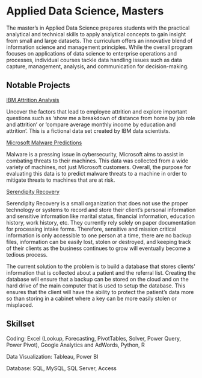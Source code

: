 # Applied Data Science, Masters 
The master’s in Applied Data Science prepares students with the practical analytical and technical skills to apply analytical concepts to gain insight from small and large datasets. The curriculum offers an innovative blend of information science and management principles. While the overall program focuses on applications of data science to enterprise operations and processes, individual courses tackle data handling issues such as data capture, management, analysis, and communication for decision-making.



## Notable Projects

[IBM Attrition Analysis](https://sway.office.com/ZOmkg8TfUuv92ALA?ref=Link)
 
Uncover the factors that lead to employee attrition and explore important questions such as ‘show me a breakdown of distance from home by job role and attrition’ or ‘compare average monthly income by education and attrition’. This is a fictional data set created by IBM data scientists.



[Microsoft Malware Predictions](https://sway.office.com/en9CHMIoWI47by7K?ref=Link)

Malware is a pressing issue in cybersecurity, Microsoft aims to assist in combating threats to their machines. This data was collected from a wide variety of machines, not just Microsoft customers. Overall, the purpose for evaluating this data is to predict malware threats to a machine in order to mitigate threats to machines that are at risk.


[Serendipity Recovery](https://sway.office.com/vhqAsY7cOAALMYUA?ref=Link)

Serendipity Recovery is a small organization that does not use the proper technology or systems to record and store their client’s personal information and sensitive information like marital status, financial information, education history, work history, etc. They currently rely solely on paper documentation for processing intake forms. Therefore, sensitive and mission critical information is only accessible to one person at a time, there are no backup files, information can be easily lost, stolen or destroyed, and keeping track of their clients as the business continues to grow will eventually become a tedious process.

The current solution to the problem is to build a database that stores clients’ information that is collected about a patient and the referral list. Creating the database will ensure that a backup can be stored on the cloud and on the hard drive of the main computer that is used to setup the database.  This ensures that the client will have the ability to protect the patient’s data more so than storing in a cabinet where a key can be more easily stolen or misplaced.


## Skillset

Coding: Excel (Lookup, Forecasting, PivotTables, Solver, Power Query, Power Pivot), Google Analytics and AdWords, Python, R 

Data Visualization: Tableau, Power BI

Database: SQL, MySQL, SQL Server, Access

